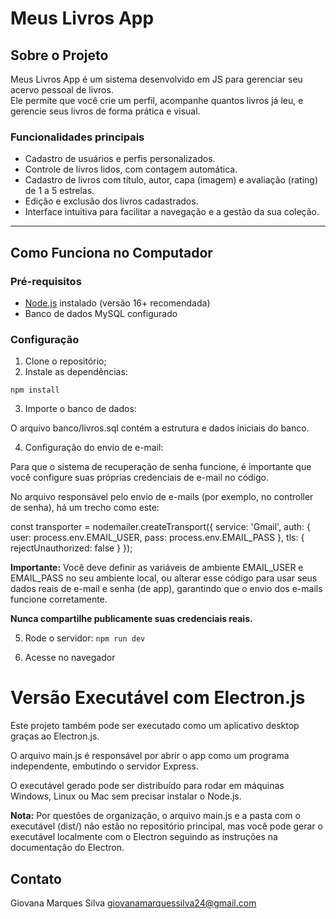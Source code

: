 # Meus Livros App

## Sobre o Projeto

Meus Livros App é um sistema desenvolvido em JS para gerenciar seu acervo pessoal de livros.  
Ele permite que você crie um perfil, acompanhe quantos livros já leu, e gerencie seus livros de forma prática e visual.

### Funcionalidades principais

- Cadastro de usuários e perfis personalizados.
- Controle de livros lidos, com contagem automática.
- Cadastro de livros com título, autor, capa (imagem) e avaliação (rating) de 1 a 5 estrelas.
- Edição e exclusão dos livros cadastrados.
- Interface intuitiva para facilitar a navegação e a gestão da sua coleção.

---

## Como Funciona no Computador

### Pré-requisitos

- [Node.js](https://nodejs.org/) instalado (versão 16+ recomendada)
- Banco de dados MySQL configurado

### Configuração

1. Clone o repositório;
2. Instale as dependências:

`npm install`

3. Importe o banco de dados:

O arquivo banco/livros.sql contém a estrutura e dados iniciais do banco. 

4. Configuração do envio de e-mail:

Para que o sistema de recuperação de senha funcione, é importante que você configure suas próprias credenciais de e-mail no código.

No arquivo responsável pelo envio de e-mails (por exemplo, no controller de senha), há um trecho como este:

const transporter = nodemailer.createTransport({
  service: 'Gmail',
  auth: {
    user: process.env.EMAIL_USER,
    pass: process.env.EMAIL_PASS
  },
  tls: {
    rejectUnauthorized: false
  }
});

**Importante:** Você deve definir as variáveis de ambiente EMAIL_USER e EMAIL_PASS no seu ambiente local, ou alterar esse código para usar seus dados reais de e-mail e senha (de app), garantindo que o envio dos e-mails funcione corretamente.

**Nunca compartilhe publicamente suas credenciais reais.**

5. Rode o servidor:
`npm run dev`

6. Acesse no navegador

# Versão Executável com Electron.js # 
Este projeto também pode ser executado como um aplicativo desktop graças ao Electron.js.

O arquivo main.js é responsável por abrir o app como um programa independente, embutindo o servidor Express.

O executável gerado pode ser distribuído para rodar em máquinas Windows, Linux ou Mac sem precisar instalar o Node.js.

**Nota:** Por questões de organização, o arquivo main.js e a pasta com o executável (dist/) não estão no repositório principal, mas você pode gerar o executável localmente com o Electron seguindo as instruções na documentação do Electron.

## Contato ##
Giovana Marques Silva
giovanamarquessilva24@gmail.com

